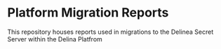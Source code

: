 # Platform Migration Reports

This repository houses reports used in migrations to the Delinea Secret Server within the Delina Platfrom
